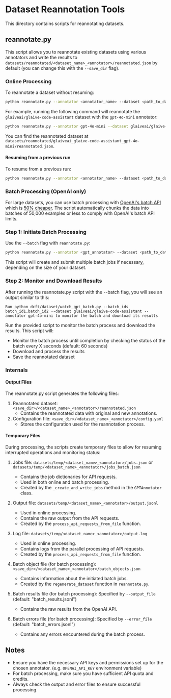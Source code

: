 # Dataset Reannotation Tools

This directory contains scripts for reannotating datasets.

## reannotate.py

This script allows you to reannotate existing datasets using various annotators and write
the results to `datasets/reannotated/<dataset_name>_<annotator>/reannotated.json` by default (you can
change this with the `--save_dir` flag).

### Online Processing

To reannotate a dataset without resuming:

```bash
python reannotate.py --annotator <annotator_name> --dataset <path_to_dataset>
```


For example, running the following command will reannotate the `glaiveai/glaive-code-assistant` dataset with the `gpt-4o-mini` annotator:

```bash
python reannotate.py --annotator gpt-4o-mini --dataset glaiveai/glaive-code-assistant
```

You can find the reannotated dataset at `datasets/reannotated/glaiveai_glaive-code-assistant_gpt-4o-mini/reannotated.json`.

#### Resuming from a previous run
To resume from a previous run:

```bash
python reannotate.py --annotator <annotator_name> --dataset <path_to_dataset> --resume
```

### Batch Processing (OpenAI only)

For large datasets, you can use batch processing with [OpenAI's batch API](https://platform.openai.com/docs/guides/batch/overview) which is [50% cheaper](https://openai.com/api/pricing/). The script automatically chunks the data into batches of 50,000 examples or less to comply with OpenAI's batch API limits.

### Step 1: Initiate Batch Processing

Use the `--batch` flag with `reannotate.py`:

```bash
python reannotate.py --annotator <gpt_annotator> --dataset <path_to_dataset> --batch
```


This script will create and submit multiple batch jobs if necessary, depending on the size of your dataset.

### Step 2: Monitor and Download Results

After running the reannotate.py script with the --batch flag, you will see an output similar to this:

```
Run python dcft/dataset/watch_gpt_batch.py --batch_ids batch_id1,batch_id2 --dataset glaiveai/glaive-code-assistant --annotator gpt-4o-mini to monitor the batch and download its results
```

Run the provided script to monitor the batch process and download the results. This script will:
- Monitor the batch process until completion by checking the status of the batch every X seconds (default: 60 seconds)
- Download and process the results
- Save the reannotated dataset

### Internals

#### Output Files

The reannotate.py script generates the following files:

1. Reannotated dataset: `<save_dir>/<dataset_name>_<annotator>/reannotated.json`
   - Contains the reannotated data with original and new annotations.
2. Configuration file: `<save_dir>/<dataset_name>_<annotator>/config.yaml`
   - Stores the configuration used for the reannotation process.

#### Temporary Files

During processing, the scripts create temporary files to allow for resuming interrupted operations and monitoring status:

1. Jobs file: `datasets/temp/<dataset_name>_<annotator>/jobs.json` or `datasets/temp/<dataset_name>_<annotator>/jobs_batch.json`
   - Contains the job dictionaries for API requests.
   - Used in both online and batch processing.
   - Created by the `_create_and_write_jobs` method in the `GPTAnnotator` class.

2. Output file: `datasets/temp/<dataset_name>_<annotator>/output.jsonl`
   - Used in online processing.
   - Contains the raw output from the API requests.
   - Created by the `process_api_requests_from_file` function.

3. Log file: `datasets/temp/<dataset_name>_<annotator>/output.log`
   - Used in online processing.
   - Contains logs from the parallel processing of API requests.
   - Created by the `process_api_requests_from_file` function.

4. Batch object file (for batch processing): `<save_dir>/<dataset_name>_<annotator>/batch_objects.json`
   - Contains information about the initiated batch jobs.
   - Created by the `regenerate_dataset` function in `reannotate.py`.

5. Batch results file (for batch processing): Specified by `--output_file` (default: "batch_results.jsonl")
   - Contains the raw results from the OpenAI API.
   
6. Batch errors file (for batch processing): Specified by `--error_file` (default: "batch_errors.jsonl")
   - Contains any errors encountered during the batch process.

## Notes

- Ensure you have the necessary API keys and permissions set up for the chosen annotator. (e.g. `OPENAI_API_KEY` environment variable)
- For batch processing, make sure you have sufficient API quota and credits.
- Always check the output and error files to ensure successful processing.